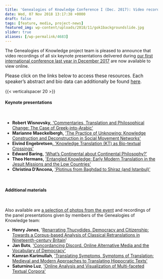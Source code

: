 ```yaml
---
title: 'Genealogies of Knowledge Conference I (Dec. 2017): Video recordings now available'
date: Wed, 07 Nov 2018 13:17:38 +0000
draft: false
tags: [feature, media, project-news]
featured_img: wp-content/uploads/2018/11/gok1backgroundslide.jpg
slider: true
aliases: [/wp-permalink/4683]
---
```


<div class="entry-post">The Genealogies of Knowledge project team is pleased to announce that video recordings of all six keynote presentations delivered during <a href="http://genealogiesofknowledge.net/gok2017conference/">our first international conference last year in December 2017</a> are now available to view online.

<span style="font-size: 15.2015px;">Please click on the links below to access these resources. Each speaker’s abstract and bio data can additionally be found <a href="http://genealogiesofknowledge.net/keynote-speakers/">here</a>.</span>

{{< verticalspacer 20 >}}
<h4>Keynote presentations</h4>
&nbsp;
<ul>
 	<li><strong>Robert Wisnovsky,</strong><a href="http://genealogiesofknowledge.net/events/gok2017conference/video-recordings#kn_1"> 'Commentaries, Translation and Philosophical Change: The Case of Greek-into-Arabic'</a></li>
 	<li><strong>Marianne Maeckelbergh,</strong> <a href="http://genealogiesofknowledge.net/events/gok2017conference/video-recordings#kn_2">'The Practice of Unknowing: Knowledge Construction and Deconstruction in Social Movement Networks'</a></li>
 	<li><strong>Eivind Engebretsen,</strong><a href="http://genealogiesofknowledge.net/events/gok2017conference/video-recordings#kn_3"> 'Knowledge Translation (KT) as Bio-textual Crossings'</a></li>
 	<li><strong>Edward Baring,</strong> <a href="http://genealogiesofknowledge.net/events/gok2017conference/video-recordings#kn_4">‘What’s Continental about Continental Philosophy?’</a></li>
 	<li><strong>Theo Hermans,</strong> <a href="http://genealogiesofknowledge.net/events/gok2017conference/video-recordings#kn_5">'Entangled Knowledge: Early Modern Translation in the Jesuit Missions and the Low Countries'</a></li>
 	<li><strong>Christina D’Ancona,</strong> <a href="http://genealogiesofknowledge.net/events/gok2017conference/video-recordings#kn_6">'Plotinus from Baghdad to Shiraz (and Istanbul)'</a></li>
</ul>
&nbsp;
<h4>Additional materials</h4>
&nbsp;

Also available are <a href="http://genealogiesofknowledge.net/events/gok2017conference/video-recordings">a selection of photos from the event</a> and recordings of the panel presentations given by members of the Genealogies of Knowledge team:
<ul>
 	<li><strong>Henry Jones</strong>, '<a href="http://genealogiesofknowledge.net/events/gok2017conference/video-recordings#gok_1">Renarrating Thucydides, Democracy and Citizenship: Towards a Corpus-based Analysis of Classical Retranslations in Nineteenth-century Britain</a>'</li>
 	<li><strong>Jan Buts</strong>, <a href="http://genealogiesofknowledge.net/events/gok2017conference/video-recordings#gok_2">'Concordancing Discord. Online Alternative Media and the Vocabulary of Democracy'</a></li>
 	<li><strong>Kamran Karimullah</strong>, <a href="http://genealogiesofknowledge.net/events/gok2017conference/video-recordings#gok_3">'Translating Symptoms, Symptoms of Translation: Medieval and Modern Approaches to Translating Hippocratic Texts'</a></li>
 	<li><strong>Saturnino Luz</strong>, <a href="http://genealogiesofknowledge.net/events/gok2017conference/video-recordings#gok_4">'Online Analysis and Visualization of Multi-faceted Textual Corpora'</a></li>
</ul></div>